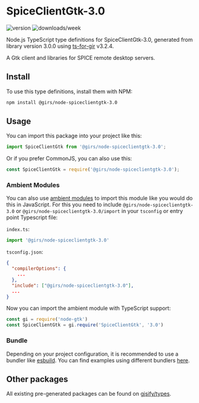 
# SpiceClientGtk-3.0

![version](https://img.shields.io/npm/v/@girs/node-spiceclientgtk-3.0)
![downloads/week](https://img.shields.io/npm/dw/@girs/node-spiceclientgtk-3.0)


Node.js TypeScript type definitions for SpiceClientGtk-3.0, generated from library version 3.0.0 using [ts-for-gir](https://github.com/gjsify/ts-for-gir) v3.2.4.

A Gtk client and libraries for SPICE remote desktop servers.

## Install

To use this type definitions, install them with NPM:
```bash
npm install @girs/node-spiceclientgtk-3.0
```

## Usage

You can import this package into your project like this:
```ts
import SpiceClientGtk from '@girs/node-spiceclientgtk-3.0';
```

Or if you prefer CommonJS, you can also use this:
```ts
const SpiceClientGtk = require('@girs/node-spiceclientgtk-3.0');
```

### Ambient Modules

You can also use [ambient modules](https://github.com/gjsify/ts-for-gir/tree/main/packages/cli#ambient-modules) to import this module like you would do this in JavaScript.
For this you need to include `@girs/node-spiceclientgtk-3.0` or `@girs/node-spiceclientgtk-3.0/import` in your `tsconfig` or entry point Typescript file:

`index.ts`:
```ts
import '@girs/node-spiceclientgtk-3.0'
```

`tsconfig.json`:
```json
{
  "compilerOptions": {
    ...
  },
  "include": ["@girs/node-spiceclientgtk-3.0"],
  ...
}
```

Now you can import the ambient module with TypeScript support: 

```ts
const gi = require('node-gtk')
const SpiceClientGtk = gi.require('SpiceClientGtk', '3.0')
```


### Bundle

Depending on your project configuration, it is recommended to use a bundler like [esbuild](https://esbuild.github.io/). You can find examples using different bundlers [here](https://github.com/gjsify/ts-for-gir/tree/main/examples).

## Other packages

All existing pre-generated packages can be found on [gjsify/types](https://github.com/gjsify/types).

